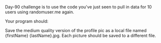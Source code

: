 Day-90 challenge is to use the code you've just seen to pull in data for 10 users using randomuser.me again.

Your program should:

Save the medium quality version of the profile pic as a local file named {firstName} {lastName}.jpg.
Each picture should be saved to a different file.
